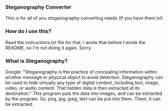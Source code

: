 ### Steganography Converter
This is for all of you steganography converting needs (If you have them lol) 

### How do I use this?
Read the instructions.txt file for that. I wrote that before I wrote the README, so I'm not doing it again. Sorry.

### What is Steganography?
Google: "Steganography is the practice of concealing information within another message or physical object to avoid detection. Steganography can be used to hide virtually any type of digital content, including text, image, video, or audio content. That hidden data is then extracted at its destination."
This program puts the data into images, and can be extracted by the program. So, png, jpg, jpeg, text can be put into them. Them, it can be extracted. 
